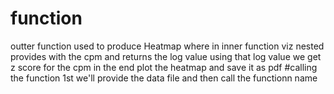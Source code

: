 # function
outter function used to produce Heatmap
where in inner function viz nested provides with the cpm and returns the log value
using that log value we get z score for the cpm
in the end plot the heatmap and save it as pdf
#calling the function
1st we'll  provide the data file and then call the functionn name
